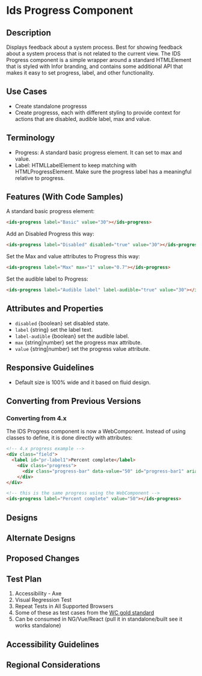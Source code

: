# Ids Progress Component

## Description

Displays feedback about a system process. Best for showing feedback about a system process that is not related to the current view. The IDS Progress component is a simple wrapper around a standard HTMLElement that is styled with Infor branding, and contains some additional API that makes it easy to set progress, label, and other functionality.

## Use Cases

- Create standalone progresss
- Create progresss, each with different styling to provide context for actions that are disabled, audible label, max and value.

## Terminology

- Progress: A standard basic progress element. It can set to max and value.
- Label: HTMLLabelElement to keep matching with HTMLProgressElement. Make sure the progress label has a meaningful relative to progress.

## Features (With Code Samples)

A standard basic progress element:

```html
<ids-progress label="Basic" value="30"></ids-progress>
```

Add an Disabled Progress this way:

```html
<ids-progress label="Disabled" disabled="true" value="30"></ids-progress>
```

Set the Max and value attributes to Progress this way:

```html
<ids-progress label="Max" max="1" value="0.7"></ids-progress>
```

Set the audible label to Progress:

```html
<ids-progress label="Audible label" label-audible="true" value="30"></ids-progress>
```

## Attributes and Properties

- `disabled` {boolean} set disabled state.
- `label` {string} set the label text.
- `label-audible` {boolean} set the audible label.
- `max` {string|number} set the progress max attribute.
- `value` {string|number} set the progress value attribute.

## Responsive Guidelines

- Default size is 100% wide and it based on fluid design.

## Converting from Previous Versions

### Converting from 4.x

The IDS Progress component is now a WebComponent. Instead of using classes to define, it is done directly with attributes:

```html
<!-- 4.x progress example -->
<div class="field">
  <label id="pr-label1">Percent complete</label>
    <div class="progress">
      <div class="progress-bar" data-value="50" id="progress-bar1" aria-labelledby="pr-label1"></div>
    </div>
</div>

<!-- this is the same progress using the WebComponent -->
<ids-progress label="Percent complete" value="50"></ids-progress>

```

## Designs

## Alternate Designs

## Proposed Changes

## Test Plan

1. Accessibility - Axe
1. Visual Regression Test
1. Repeat Tests in All Supported Browsers
1. Some of these as test cases from the [WC gold standard](https://github.com/webcomponents/gold-standard/wiki#api)
1. Can be consumed in NG/Vue/React (pull it in standalone/built see it works standalone)

## Accessibility Guidelines

## Regional Considerations
